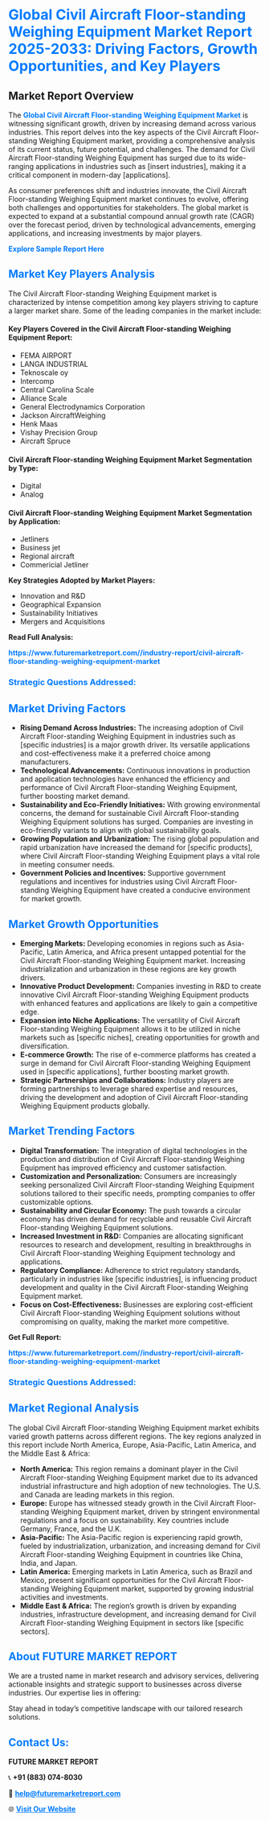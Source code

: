 <h1 style="color: #007BFF;">Global Civil Aircraft Floor-standing Weighing Equipment Market Report 2025-2033: Driving Factors, Growth Opportunities, and Key Players</h1>

<section id="overview">
<h2>Market Report Overview</h2>
<p>The <a href="https://www.futuremarketreport.com//industry-report/civil-aircraft-floor-standing-weighing-equipment-market" style="color: #007BFF; text-decoration: none;"><strong>Global Civil Aircraft Floor-standing Weighing Equipment Market</strong></a> is witnessing significant growth, driven by increasing demand across various industries. This report delves into the key aspects of the Civil Aircraft Floor-standing Weighing Equipment market, providing a comprehensive analysis of its current status, future potential, and challenges. The demand for Civil Aircraft Floor-standing Weighing Equipment has surged due to its wide-ranging applications in industries such as [insert industries], making it a critical component in modern-day [applications].</p>
<p>As consumer preferences shift and industries innovate, the Civil Aircraft Floor-standing Weighing Equipment market continues to evolve, offering both challenges and opportunities for stakeholders. The global market is expected to expand at a substantial compound annual growth rate (CAGR) over the forecast period, driven by technological advancements, emerging applications, and increasing investments by major players.</p>
</section>

<section id="overview">
<p><a href="https://www.futuremarketreport.com//request-sample/reportId=49859" style="color: #007BFF; text-decoration: none;"><strong>Explore Sample Report Here</strong></a></p>
</section>

<section id="key-players">
<h2 style="color: #007BFF;">Market Key Players Analysis</h2>
<p>The Civil Aircraft Floor-standing Weighing Equipment market is characterized by intense competition among key players striving to capture a larger market share. Some of the leading companies in the market include:</p>
<h4>Key Players Covered in the Civil Aircraft Floor-standing Weighing Equipment Report:</h4>
<ul><li>FEMA AIRPORT</li><li>LANGA INDUSTRIAL</li><li>Teknoscale oy</li><li>Intercomp</li><li>Central Carolina Scale</li><li>Alliance Scale</li><li>General Electrodynamics Corporation</li><li>Jackson AircraftWeighing</li><li>Henk Maas</li><li>Vishay Precision Group</li><li>Aircraft Spruce</li></ul>
<h4>Civil Aircraft Floor-standing Weighing Equipment Market Segmentation by Type:</h4>
<ul><li>Digital</li><li>Analog</li></ul>

<h4>Civil Aircraft Floor-standing Weighing Equipment Market Segmentation by Application:</h4>
<ul><li>Jetliners</li><li>Business jet</li><li>Regional aircraft</li><li>Commericial Jetliner</li></ul>
<p><strong>Key Strategies Adopted by Market Players:</strong></p>
<ul>
<li>Innovation and R&D</li>
<li>Geographical Expansion</li>
<li>Sustainability Initiatives</li>
<li>Mergers and Acquisitions</li>
</ul>
</section>

<section>
<p><strong>Read Full Analysis: </strong></p><a href="https://www.futuremarketreport.com//industry-report/civil-aircraft-floor-standing-weighing-equipment-market" style="color: #007BFF; text-decoration: none;"><strong>https://www.futuremarketreport.com//industry-report/civil-aircraft-floor-standing-weighing-equipment-market</strong></a>
<h3 style="color: #007BFF;">Strategic Questions Addressed:</h3>
</section>

<section id="driving-factors">
<h2 style="color: #007BFF;">Market Driving Factors</h2>
<ul>
<li><strong>Rising Demand Across Industries:</strong> The increasing adoption of Civil Aircraft Floor-standing Weighing Equipment in industries such as [specific industries] is a major growth driver. Its versatile applications and cost-effectiveness make it a preferred choice among manufacturers.</li>
<li><strong>Technological Advancements:</strong> Continuous innovations in production and application technologies have enhanced the efficiency and performance of Civil Aircraft Floor-standing Weighing Equipment, further boosting market demand.</li>
<li><strong>Sustainability and Eco-Friendly Initiatives:</strong> With growing environmental concerns, the demand for sustainable Civil Aircraft Floor-standing Weighing Equipment solutions has surged. Companies are investing in eco-friendly variants to align with global sustainability goals.</li>
<li><strong>Growing Population and Urbanization:</strong> The rising global population and rapid urbanization have increased the demand for [specific products], where Civil Aircraft Floor-standing Weighing Equipment plays a vital role in meeting consumer needs.</li>
<li><strong>Government Policies and Incentives:</strong> Supportive government regulations and incentives for industries using Civil Aircraft Floor-standing Weighing Equipment have created a conducive environment for market growth.</li>
</ul>
</section>

<section id="growth-opportunities">
<h2 style="color: #007BFF;">Market Growth Opportunities</h2>
<ul>
<li><strong>Emerging Markets:</strong> Developing economies in regions such as Asia-Pacific, Latin America, and Africa present untapped potential for the Civil Aircraft Floor-standing Weighing Equipment market. Increasing industrialization and urbanization in these regions are key growth drivers.</li>
<li><strong>Innovative Product Development:</strong> Companies investing in R&D to create innovative Civil Aircraft Floor-standing Weighing Equipment products with enhanced features and applications are likely to gain a competitive edge.</li>
<li><strong>Expansion into Niche Applications:</strong> The versatility of Civil Aircraft Floor-standing Weighing Equipment allows it to be utilized in niche markets such as [specific niches], creating opportunities for growth and diversification.</li>
<li><strong>E-commerce Growth:</strong> The rise of e-commerce platforms has created a surge in demand for Civil Aircraft Floor-standing Weighing Equipment used in [specific applications], further boosting market growth.</li>
<li><strong>Strategic Partnerships and Collaborations:</strong> Industry players are forming partnerships to leverage shared expertise and resources, driving the development and adoption of Civil Aircraft Floor-standing Weighing Equipment products globally.</li>
</ul>
</section>

<section id="trending-factors">
<h2 style="color: #007BFF;">Market Trending Factors</h2>
<ul>
<li><strong>Digital Transformation:</strong> The integration of digital technologies in the production and distribution of Civil Aircraft Floor-standing Weighing Equipment has improved efficiency and customer satisfaction.</li>
<li><strong>Customization and Personalization:</strong> Consumers are increasingly seeking personalized Civil Aircraft Floor-standing Weighing Equipment solutions tailored to their specific needs, prompting companies to offer customizable options.</li>
<li><strong>Sustainability and Circular Economy:</strong> The push towards a circular economy has driven demand for recyclable and reusable Civil Aircraft Floor-standing Weighing Equipment solutions.</li>
<li><strong>Increased Investment in R&D:</strong> Companies are allocating significant resources to research and development, resulting in breakthroughs in Civil Aircraft Floor-standing Weighing Equipment technology and applications.</li>
<li><strong>Regulatory Compliance:</strong> Adherence to strict regulatory standards, particularly in industries like [specific industries], is influencing product development and quality in the Civil Aircraft Floor-standing Weighing Equipment market.</li>
<li><strong>Focus on Cost-Effectiveness:</strong> Businesses are exploring cost-efficient Civil Aircraft Floor-standing Weighing Equipment solutions without compromising on quality, making the market more competitive.</li>
</ul>
</section>

<section>
<p><strong>Get Full Report: </strong></p><a href="https://www.futuremarketreport.com//industry-report/civil-aircraft-floor-standing-weighing-equipment-market" style="color: #007BFF; text-decoration: none;"><strong>https://www.futuremarketreport.com//industry-report/civil-aircraft-floor-standing-weighing-equipment-market</strong></a>
<h3 style="color: #007BFF;">Strategic Questions Addressed:</h3>
</section>


<section id="regional-analysis">
<h2 style="color: #007BFF;">Market Regional Analysis</h2>
<p>The global Civil Aircraft Floor-standing Weighing Equipment market exhibits varied growth patterns across different regions. The key regions analyzed in this report include North America, Europe, Asia-Pacific, Latin America, and the Middle East & Africa:</p>
<ul>
<li><strong>North America:</strong> This region remains a dominant player in the Civil Aircraft Floor-standing Weighing Equipment market due to its advanced industrial infrastructure and high adoption of new technologies. The U.S. and Canada are leading markets in this region.</li>
<li><strong>Europe:</strong> Europe has witnessed steady growth in the Civil Aircraft Floor-standing Weighing Equipment market, driven by stringent environmental regulations and a focus on sustainability. Key countries include Germany, France, and the U.K.</li>
<li><strong>Asia-Pacific:</strong> The Asia-Pacific region is experiencing rapid growth, fueled by industrialization, urbanization, and increasing demand for Civil Aircraft Floor-standing Weighing Equipment in countries like China, India, and Japan.</li>
<li><strong>Latin America:</strong> Emerging markets in Latin America, such as Brazil and Mexico, present significant opportunities for the Civil Aircraft Floor-standing Weighing Equipment market, supported by growing industrial activities and investments.</li>
<li><strong>Middle East & Africa:</strong> The region’s growth is driven by expanding industries, infrastructure development, and increasing demand for Civil Aircraft Floor-standing Weighing Equipment in sectors like [specific sectors].</li>
</ul>
</section>

<footer>
<h2 style="color: #007BFF;">About FUTURE MARKET REPORT</h2>
<p>We are a trusted name in market research and advisory services, delivering actionable insights and strategic support to businesses across diverse industries. Our expertise lies in offering:</p>

<p>Stay ahead in today’s competitive landscape with our tailored research solutions.</p>

<h2 style="color: #007BFF;">Contact Us:</h2>
<p><strong>FUTURE MARKET REPORT</strong></p>
<p>📞 <strong>+91 (883) 074-8030</strong></p>
<p>📧 <strong><a href="mailto:help@futuremarketreport.com" style="color: #007BFF;">help@futuremarketreport.com</a></strong></p>
<p>🌐 <strong><a href="https://www.futuremarketreport.com/" style="color: #007BFF;">Visit Our Website</a></strong></p>
</footer>